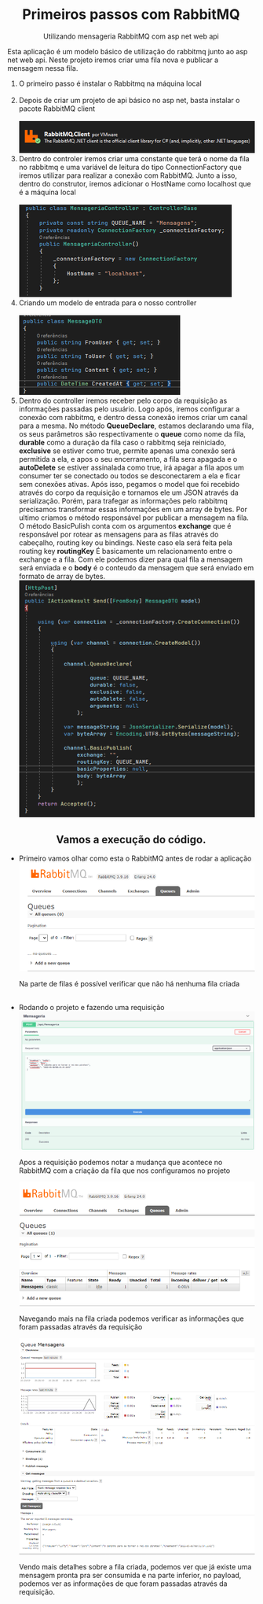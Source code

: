 <h1 align='center'>Primeiros passos com RabbitMQ</h1>
<p align='center'>Utilizando mensageria RabbitMQ com asp net web api</p>

<p>Esta aplicação é um modelo básico de utilização do rabbitmq junto ao asp net web api. Neste projeto iremos criar uma fila nova e publicar a mensagem nessa fila.</p>

<ol>
<li>O primeiro passo é instalar o Rabbitmq na máquina local</li><br>
<li>Depois de criar um projeto de api básico no asp net, basta instalar o pacote RabbitMQ client</li><br>
<img src='./img/rabbit.png'/>

<li>Dentro do controler iremos criar uma constante que terá o nome da fila no rabbitmq e uma variável de leitura do tipo ConnectionFactory que iremos utilizar para realizar a conexão com RabbitMQ. Junto a isso, dentro do construtor, iremos adicionar o HostName como localhost que é a máquina local</li><br>
<img src='./img/var.png'/>
<br>
<li>Criando um modelo de entrada para o nosso controller</li>
<br>
<img src='./img/msg.png'/>

<li>Dentro do controller iremos receber pelo corpo da requisição as informações passadas pelo usuário. Logo após, iremos configurar a conexão com rabbitmq, e dentro dessa conexão iremos criar um canal para a mesma. No método <strong>QueueDeclare</strong>, estamos declarando uma fila, os seus parâmetros são respectivamente o <strong>queue</strong> como nome da fila, <strong>durable</strong> como a duração da fila caso o rabbitmq seja reiniciado, <strong>exclusive</strong> se estiver como true, permite apenas uma conexão será permitida a ela, e apos o seu encerramento, a fila sera apagada e o <strong>autoDelete</strong> se estiver assinalada como true, irá apagar a fila apos um consumer ter se conectado ou todos se desconectarem a ela e ficar sem conexões ativas. Após isso, pegamos o model que foi recebido através do corpo da requisição e tornamos ele um JSON através da serialização. Porém, para trafegar as informações pelo rabbitmq precisamos transformar essas informações em um array de bytes. Por ultimo criamos o método responsável por publicar a mensagem na fila. O método BasicPulish conta com os argumentos <strong>exchange</strong> que é responsável por rotear as mensagens para as filas através do cabeçalho, routing key ou bindings. Neste caso ela será feita pela routing key <strong>routingKey</strong> É basicamente um relacionamento entre o exchange e a fila. Com ele podemos dizer para qual fila a mensagem será enviada e o <strong>body</strong> é o conteudo da mensagem que será enviado em formato de array de bytes.</li>
<img src='./img/control.png'/>
</ol>

<h2 align='center'>Vamos a execução do código.</h2>

<ul>
<li>Primeiro vamos olhar como esta o RabbitMQ antes de rodar a aplicação</li>
<img src='./img/rab.png'/>
<p>Na parte de filas é possível verificar que não há nenhuma fila criada</p><br>
<li>Rodando o projeto e fazendo uma requisição</li>
<img src='./img/sw.png'/>
<p>Apos a requisição podemos notar a mudança que acontece no RabbitMQ com a criação da fila que nos configuramos no projeto</p>
<img src='./img/mq.png'/>
<p>Navegando mais na fila criada podemos verificar as informações que foram passadas através da requisição</p>
<img src='./img/ff.png'/>
<p>Vendo mais detalhes sobre a fila criada, podemos ver que já existe uma mensagem pronta pra ser consumida e na parte inferior, no payload, podemos ver as informações de que foram passadas através da requisição.</p>
</ul>
    
